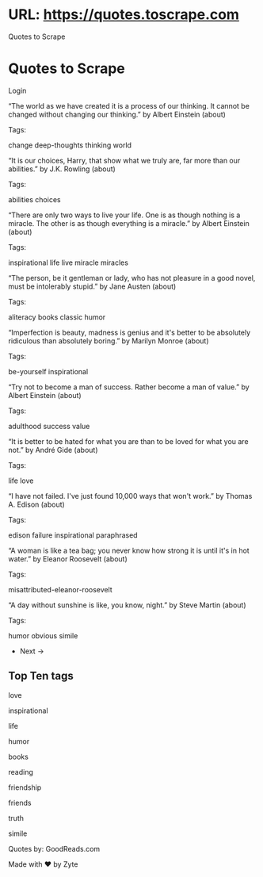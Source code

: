 # URL: https://quotes.toscrape.com



Quotes to Scrape



Quotes to Scrape
================


Login



“The world as we have created it is a process of our thinking. It cannot be changed without changing our thinking.” 
by Albert Einstein
(about)
 
Tags:

change
deep-thoughts
thinking
world


“It is our choices, Harry, that show what we truly are, far more than our abilities.” 
by J.K. Rowling
(about)
 
Tags:

abilities
choices


“There are only two ways to live your life. One is as though nothing is a miracle. The other is as though everything is a miracle.” 
by Albert Einstein
(about)
 
Tags:

inspirational
life
live
miracle
miracles


“The person, be it gentleman or lady, who has not pleasure in a good novel, must be intolerably stupid.” 
by Jane Austen
(about)
 
Tags:

aliteracy
books
classic
humor


“Imperfection is beauty, madness is genius and it's better to be absolutely ridiculous than absolutely boring.” 
by Marilyn Monroe
(about)
 
Tags:

be-yourself
inspirational


“Try not to become a man of success. Rather become a man of value.” 
by Albert Einstein
(about)
 
Tags:

adulthood
success
value


“It is better to be hated for what you are than to be loved for what you are not.” 
by André Gide
(about)
 
Tags:

life
love


“I have not failed. I've just found 10,000 ways that won't work.” 
by Thomas A. Edison
(about)
 
Tags:

edison
failure
inspirational
paraphrased


“A woman is like a tea bag; you never know how strong it is until it's in hot water.” 
by Eleanor Roosevelt
(about)
 
Tags:

misattributed-eleanor-roosevelt


“A day without sunshine is like, you know, night.” 
by Steve Martin
(about)
 
Tags:

humor
obvious
simile


* Next →


Top Ten tags
------------

love
 
inspirational
 
life
 
humor
 
books
 
reading
 
friendship
 
friends
 
truth
 
simile
 



Quotes by: GoodReads.com

Made with ❤  by Zyte



